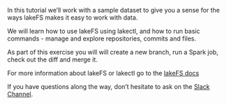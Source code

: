 
In this tutorial we’ll work with a sample dataset to give you a sense for the ways lakeFS makes it easy to work with data.

We will learn how to use lakeFS using lakectl, and how to run basic commands - manage and explore repositories, commits and files.

As part of this exercise you will will create a new branch, run a Spark job, check out the diff and merge it.


For more information about lakeFS or lakectl go to the [lakeFS docs](https://docs.lakefs.io)

If you have questions along the way, don’t hesitate to ask on the [Slack Channel](https://join.slack.com/t/lakefs/shared_invite/zt-g86mkroy-186GzaxR4xOar1i1Us0bzw). 
